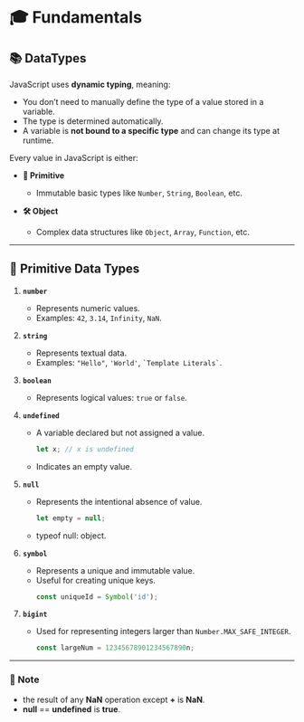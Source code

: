 # 🎓 Fundamentals

## 📚 DataTypes
JavaScript uses **dynamic typing**, meaning:
- You don’t need to manually define the type of a value stored in a variable.
- The type is determined automatically.
- A variable is **not bound to a specific type** and can change its type at runtime.

Every value in JavaScript is either:

- **🌟 Primitive**
  - Immutable basic types like `Number`, `String`, `Boolean`, etc.

- **🛠 Object**
  - Complex data structures like `Object`, `Array`, `Function`, etc.

---

## 🌟 Primitive Data Types
1. **`number`**
   - Represents numeric values.
   - Examples: `42`, `3.14`, `Infinity`, `NaN`.
   
2. **`string`**
   - Represents textual data.
   - Examples: `"Hello"`, `'World'`, `` `Template Literals` ``.

3. **`boolean`**
   - Represents logical values: `true` or `false`.

4. **`undefined`**
   - A variable declared but not assigned a value.
     ```javascript
     let x; // x is undefined
     ```
   - Indicates an empty value.

5. **`null`**
   - Represents the intentional absence of value.
     ```javascript
     let empty = null;
     ```
    - typeof null: object.

6. **`symbol`**
   - Represents a unique and immutable value.
   - Useful for creating unique keys.
     ```javascript
     const uniqueId = Symbol('id');
     ```

7. **`bigint`**
   - Used for representing integers larger than `Number.MAX_SAFE_INTEGER`.
     ```javascript
     const largeNum = 12345678901234567890n;
     ```

---

### 🔖 Note
- the result of any **NaN** operation except **+** is **NaN**.
- **null** == **undefined** is **true**.
